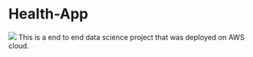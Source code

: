 # Health-App
![](screenupdated.gif)
This is a end to end data science project that was deployed on AWS cloud.
